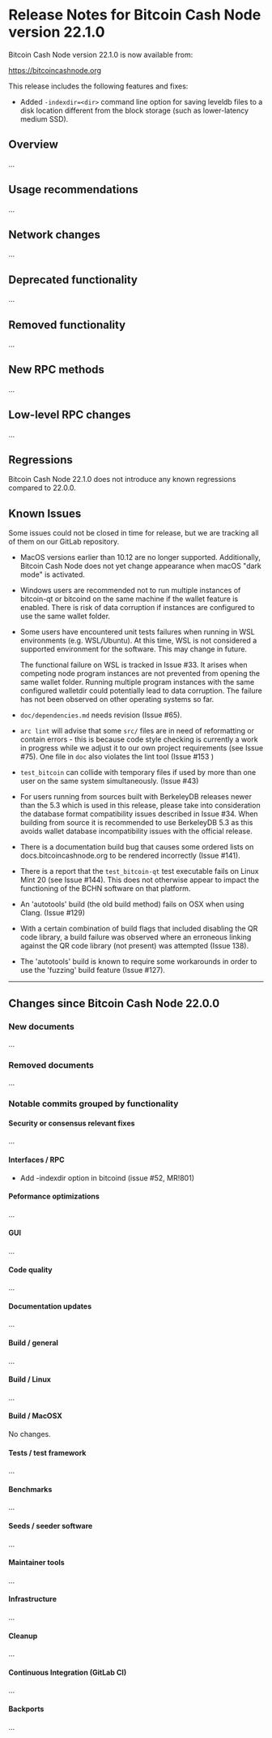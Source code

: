 # Release Notes for Bitcoin Cash Node version 22.1.0

Bitcoin Cash Node version 22.1.0 is now available from:

  <https://bitcoincashnode.org>

This release includes the following features and fixes:

- Added `-indexdir=<dir>` command line option for saving leveldb files to a disk location different from the block storage (such as lower-latency medium SSD).

## Overview

...

## Usage recommendations

...

## Network changes

...

## Deprecated functionality

...

## Removed functionality

...

## New RPC methods

...

## Low-level RPC changes

...

## Regressions

Bitcoin Cash Node 22.1.0 does not introduce any known regressions compared
to 22.0.0.


## Known Issues

Some issues could not be closed in time for release, but we are tracking
all of them on our GitLab repository.

- MacOS versions earlier than 10.12 are no longer supported. Additionally,
  Bitcoin Cash Node does not yet change appearance when macOS "dark mode"
  is activated.

- Windows users are recommended not to run multiple instances of bitcoin-qt
  or bitcoind on the same machine if the wallet feature is enabled.
  There is risk of data corruption if instances are configured to use the same
  wallet folder.

- Some users have encountered unit tests failures when running in WSL
  environments (e.g. WSL/Ubuntu).  At this time, WSL is not considered a
  supported environment for the software. This may change in future.

  The functional failure on WSL is tracked in Issue #33.
  It arises when competing node program instances are not prevented from
  opening the same wallet folder. Running multiple program instances with
  the same configured walletdir could potentially lead to data corruption.
  The failure has not been observed on other operating systems so far.

- `doc/dependencies.md` needs revision (Issue #65).

- `arc lint` will advise that some `src/` files are in need of reformatting or
  contain errors - this is because code style checking is currently a work in
  progress while we adjust it to our own project requirements (see Issue #75).
  One file in `doc` also violates the lint tool (Issue #153 )

- `test_bitcoin` can collide with temporary files if used by more than
  one user on the same system simultaneously. (Issue #43)

- For users running from sources built with BerkeleyDB releases newer than
  the 5.3 which is used in this release, please take into consideration
  the database format compatibility issues described in Issue #34.
  When building from source it is recommended to use BerkeleyDB 5.3 as this
  avoids wallet database incompatibility issues with the official release.

- There is a documentation build bug that causes some ordered lists on
  docs.bitcoincashnode.org to be rendered incorrectly (Issue #141).

- There is a report that the `test_bitcoin-qt` test executable fails on
  Linux Mint 20 (see Issue #144). This does not otherwise appear to impact
  the functioning of the BCHN software on that platform.

- An 'autotools' build (the old build method) fails on OSX when using Clang.
  (Issue #129)

- With a certain combination of build flags that included disabling
  the QR code library, a build failure was observed where an erroneous
  linking against the QR code library (not present) was attempted (Issue 138).

- The 'autotools' build is known to require some workarounds in order to
  use the 'fuzzing' build feature (Issue #127).

---

## Changes since Bitcoin Cash Node 22.0.0

### New documents

...

### Removed documents

...

### Notable commits grouped by functionality

#### Security or consensus relevant fixes

...

#### Interfaces / RPC

- Add -indexdir option in bitcoind (issue #52, MR!801)

#### Peformance optimizations

...

#### GUI

...

#### Code quality

...

#### Documentation updates

...

#### Build / general

...

#### Build / Linux

...

#### Build / MacOSX

No changes.


#### Tests / test framework

...

#### Benchmarks

...

#### Seeds / seeder software

...

#### Maintainer tools

...

#### Infrastructure

...

#### Cleanup

...

#### Continuous Integration (GitLab CI)

...

#### Backports

...
